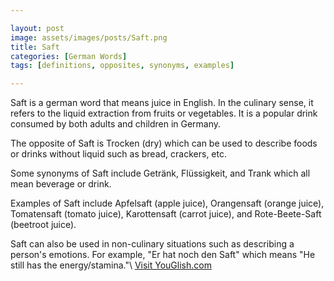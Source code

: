 ```yaml
---

layout: post
image: assets/images/posts/Saft.png
title: Saft
categories: [German Words]
tags: [definitions, opposites, synonyms, examples]

---
```


Saft is a german word that means juice in English. In the culinary sense, it refers to the liquid extraction from fruits or vegetables. It is a popular drink consumed by both adults and children in Germany.

The opposite of Saft is Trocken (dry) which can be used to describe foods or drinks without liquid such as bread, crackers, etc.

Some synonyms of Saft include Getränk, Flüssigkeit, and Trank which all mean beverage or drink. 

Examples of Saft include Apfelsaft (apple juice), Orangensaft (orange juice), Tomatensaft (tomato juice), Karottensaft (carrot juice), and Rote-Beete-Saft (beetroot juice).

Saft can also be used in non-culinary situations such as describing a person's emotions. For example, "Er hat noch den Saft" which means "He still has the energy/stamina."\ <a id="yg-widget-0" class="youglish-widget" data-query="Saft" data-lang="german" data-components="8412" data-auto-start="0" data-bkg-color="theme_light" data-title="How%20to%20pronounce%20Saft%20in%20German"  rel="nofollow" href="https://youglish.com">Visit YouGlish.com</a><script async src="https://youglish.com/public/emb/widget.js" charset="utf-8"></script>